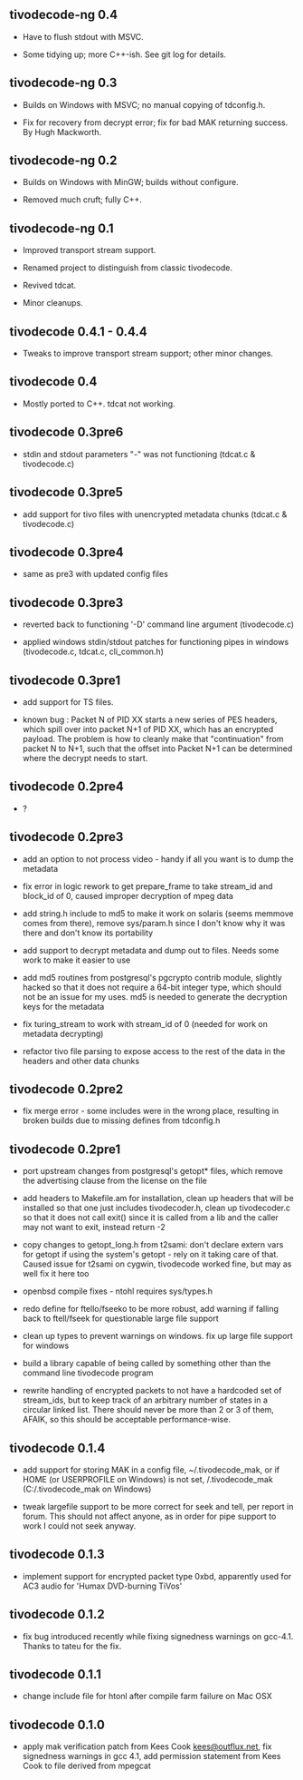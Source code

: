 tivodecode-ng 0.4
-----------------
  * Have to flush stdout with MSVC.

  * Some tidying up; more C++-ish. See git log for details.

tivodecode-ng 0.3
-----------------
  * Builds on Windows with MSVC; no manual copying of tdconfig.h.

  * Fix for recovery from decrypt error; fix for bad MAK returning
    success. By Hugh Mackworth.

tivodecode-ng 0.2
-----------------
  * Builds on Windows with MinGW; builds without configure.

  * Removed much cruft; fully C++.

tivodecode-ng 0.1
-----------------
  * Improved transport stream support.

  * Renamed project to distinguish from classic tivodecode.

  * Revived tdcat.

  * Minor cleanups.

tivodecode 0.4.1 - 0.4.4
------------------------
  * Tweaks to improve transport stream support; other minor changes.

tivodecode 0.4
--------------
  * Mostly ported to C++. tdcat not working.

tivodecode 0.3pre6
------------------
  * stdin and stdout parameters "-" was not functioning (tdcat.c &
    tivodecode.c)

tivodecode 0.3pre5
------------------
  * add support for tivo files with unencrypted metadata chunks
    (tdcat.c & tivodecode.c)

tivodecode 0.3pre4
------------------
  * same as pre3 with updated config files

tivodecode 0.3pre3
------------------
  * reverted back to functioning '-D' command line argument (tivodecode.c)

  * applied windows stdin/stdout patches for functioning pipes in windows
    (tivodecode.c, tdcat.c, cli_common.h)

tivodecode 0.3pre1
------------------
  * add support for TS files.

  * known bug :
    Packet N of PID XX starts a new series of PES headers, which spill
    over into packet N+1 of PID XX, which has an encrypted payload.
    The problem is how to cleanly make that "continuation" from packet
    N to N+1, such that the offset into Packet N+1 can be determined
    where the decrypt needs to start.

tivodecode 0.2pre4
------------------
  * ?

tivodecode 0.2pre3
------------------

  * add an option to not process video - handy if all you want is to
    dump the metadata

  * fix error in logic rework to get prepare_frame to take stream_id and
    block_id of 0, caused improper decryption of mpeg data

  * add string.h include to md5 to make it work on solaris (seems
    memmove comes from there), remove sys/param.h since I don't know why
    it was there and don't know its portability

  * add support to decrypt metadata and dump out to files.  Needs some
    work to make it easier to use

  * add md5 routines from postgresql's pgcrypto contrib module, slightly
    hacked so that it does not require a 64-bit integer type, which should
    not be an issue for my uses.  md5 is needed to generate the decryption
    keys for the metadata

  * fix turing_stream to work with stream_id of 0
    (needed for work on metadata decrypting)

  * refactor tivo file parsing to expose access to the rest of the data
    in the headers and other data chunks

tivodecode 0.2pre2
------------------

  * fix merge error - some includes were in the wrong place, resulting
    in broken builds due to missing defines from tdconfig.h

tivodecode 0.2pre1
------------------

  * port upstream changes from postgresql's getopt* files, which remove
    the advertising clause from the license on the file

  * add headers to Makefile.am for installation, clean up headers that
    will be installed so that one just includes tivodecoder.h, clean up
    tivodecoder.c so that it does not call exit() since it is called
    from a lib and the caller may not want to exit, instead return -2

  * copy changes to getopt_long.h from t2sami: don't declare extern vars
    for getopt if using the system's getopt - rely on it taking care of
    that.  Caused issue for t2sami on cygwin, tivodecode worked fine,
    but may as well fix it here too

  * openbsd compile fixes - ntohl requires sys/types.h

  * redo define for ftello/fseeko to be more robust, add warning if
    falling back to ftell/fseek for questionable large file support

  * clean up types to prevent warnings on windows.  fix up large
    file support for windows

  * build a library capable of being called by something other than
    the command line tivodecode program

  * rewrite handling of encrypted packets to not have a hardcoded set of
    stream_ids, but to keep track of an arbitrary number of states in a
    circular linked list. There should never be more than 2 or 3 of
    them, AFAIK, so this should be acceptable performance-wise.

tivodecode 0.1.4
----------------

  * add support for storing MAK in a config file, ~/.tivodecode_mak, or
    if HOME (or USERPROFILE on Windows) is not set, /.tivodecode_mak
    (C:/.tivodecode_mak on Windows)

  * tweak largefile support to be more correct for seek and tell, per
    report in forum.  This should not affect anyone, as in order for pipe
    support to work I could not seek anyway.

tivodecode 0.1.3
----------------

  * implement support for encrypted packet type 0xbd, apparently used
    for AC3 audio for 'Humax DVD-burning TiVos'

tivodecode 0.1.2
----------------

  * fix bug introduced recently while fixing signedness warnings on
    gcc-4.1.  Thanks to tateu for the fix.

tivodecode 0.1.1
----------------

  * change include file for htonl after compile farm failure on Mac OSX

tivodecode 0.1.0
----------------

  * apply mak verification patch from Kees Cook
    <kees@outflux.net>, fix signedness warnings in gcc 4.1, add
    permission statement from Kees Cook to file derived from mpegcat
